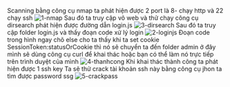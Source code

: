 Scanning bằng công cụ nmap ta phát hiện được 2 port là 8- chạy http và 22 chạy ssh
![1-nmap](https://user-images.githubusercontent.com/81396319/158061351-6a1fc0be-e335-4496-abf9-f84b26f966ed.PNG)
Sau đó ta truy cập vô web và thử chạy công cụ dirsearch phát hiện được đường dẫn login.js
![3-dirsearch](https://user-images.githubusercontent.com/81396319/158061442-3cb79766-461c-4ddf-816e-dee6aa87b7b3.PNG)
Sau đó ta truy cập folder login.js và thấy đoạn code xử lý login
![2-loginjs](https://user-images.githubusercontent.com/81396319/158061375-9b2166ad-4310-41dc-88ac-9687f8ddd29c.PNG)
Đoạn code trong hình ngay chõ else cho ta thấy khi ta set cookie  SessionToken:statusOrCookie thì nó sẽ chuyển ta đến folder admin ở đây mình sẽ dùng công cụ curl để khai thác hoặc bạn có thể làm nó trực tiếp trên trình duyệt của mình
![4-thanhcong](https://user-images.githubusercontent.com/81396319/158061494-b0919a8c-365f-4deb-85ac-cb911cac8877.PNG)
Khi khai thác thành công ta phát hiện được 1 ssh key
Ta sẽ thử crack tài khoản ssh này bằng công cụ jhon ta tìm được password ssg 
![5-crackpass](https://user-images.githubusercontent.com/81396319/158061626-a4864d1a-89c7-42b6-a6db-8f2ab1f5a111.PNG)
  

